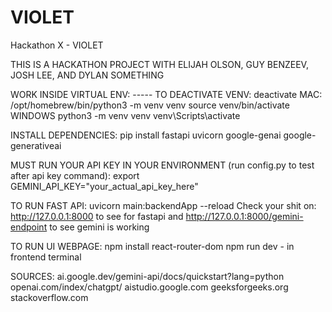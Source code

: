 # VIOLET
Hackathon X - VIOLET

THIS IS A HACKATHON PROJECT WITH ELIJAH OLSON, GUY BENZEEV, JOSH LEE, AND DYLAN SOMETHING

WORK INSIDE VIRTUAL ENV: ----- TO DEACTIVATE VENV: deactivate
MAC:
/opt/homebrew/bin/python3 -m venv venv
source venv/bin/activate
WINDOWS
python3 -m venv venv
venv\Scripts\activate

INSTALL DEPENDENCIES:
pip install fastapi uvicorn google-genai google-generativeai

MUST RUN YOUR API KEY IN YOUR ENVIRONMENT (run config.py to test after api key command):
export GEMINI_API_KEY="your_actual_api_key_here" 


TO RUN FAST API:
uvicorn main:backendApp --reload
Check your shit on: http://127.0.0.1:8000 to see for fastapi and http://127.0.0.1:8000/gemini-endpoint to see gemini is working


TO RUN UI WEBPAGE:
npm install react-router-dom 
npm run dev - in frontend terminal










SOURCES:
ai.google.dev/gemini-api/docs/quickstart?lang=python 
openai.com/index/chatgpt/
aistudio.google.com
geeksforgeeks.org
stackoverflow.com 